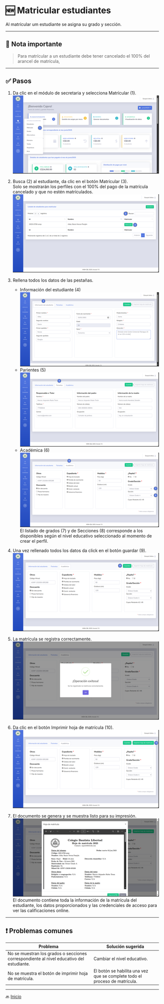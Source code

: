 # 🆕 Matricular estudiantes

Al matrícular um estudiante se asigna su grado y sección.

---

## 📝 Nota importante

> Para matrícular a un estudiante debe tener cancelado el 100% del arancel de matrícula,
>
---

## ✅ Pasos

1. Da clic en el módulo de secretaria y selecciona Matrícular (1).
   ![Información del estudiante](../../assets/Matricular/Matricular1.png)

   <div style="page-break-after: always;"></div>

2. Busca (2) al estudiante, da clic en el botón Matrícular (3). <br>
   Solo se mostrarán los perfiles con el 100% del pago de la matrícula cancelado y que no estén matrículados.
   ![Información del estudiante](../../assets/Matricular/Matricular2.png)
3. Rellena todos los datos de las pestañas.
    - Información del estudiante (4)
      ![Información del estudiante](../../assets/Matricular/Matricular3.png)
    - Parientes (5)
      ![Información del estudiante](../../assets/Matricular/Matricular4.png)
    - Académica (6)
      ![Información del estudiante](../../assets/Matricular/Matricular5.png)
      El listado de grados (7) y de Secciones (8) corresponde a los disponibles según
      el nivel educativo seleccionado al momento de crear el perfil.
4. Una vez rellenado todos los datos da click en el botón guardar (9).
   ![Información del estudiante](../../assets/Matricular/Matricular6.png)
5. La matrícula se registra correctamente.
   ![Información del estudiante](../../assets/Matricular/Matricular7.png)
6. Da clic en el botón Imprimir hoja de matrícula (10).
   ![Información del estudiante](../../assets/Matricular/Matricular8.png)
7. El documento se genera y se muestra listo para su impresión.
   ![Información del estudiante](../../assets/Matricular/Matricular9.png)
   El documento contiene toda la información de la matrícula del estudiante, los datos proporcionados
   y las credenciales de acceso para ver las calificaciones online.

---

<div style="page-break-after: always;"></div>

## ❗ Problemas comunes

| Problema                                                                                 | Solución sugerida                                                          |
|------------------------------------------------------------------------------------------|----------------------------------------------------------------------------|
| No se muestran los grados o secciones correspondiente al nivel educativo del estudiante. | Cambiar el nivel educativo.                                                |
| No se muestra el botón de imprimir hoja de matrícula.                                    | El botón se habilita una vez que se complete todo el proceso de matrícula. |

---

🔙 [Inicio](../../Index.md)


